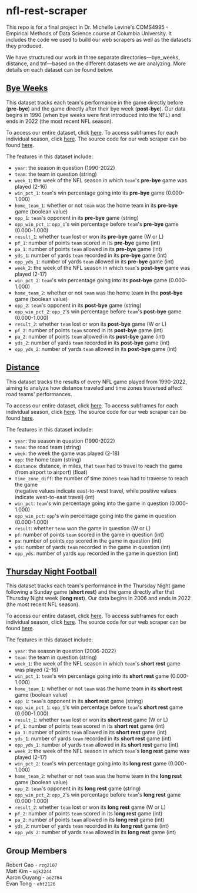 # nfl-rest-scraper
This repo is for a final project in Dr. Michelle Levine's COMS4995 - Empirical Methods of Data Science course at Columbia University. It includes the code we used to build our web scrapers as well as the datasets they produced.

We have structured our work in three separate directories—bye_weeks, distance, and tnf—based on the different datasets we are analyzing. More details on each dataset can be found below.

## [Bye Weeks](./bye_weeks)
This dataset tracks each team's performance in the game directly before (**pre-bye**) and the game directly after their bye week (**post-bye**). Our data begins in 1990 (when bye weeks were first introduced into the NFL) and ends in 2022 (the most recent NFL season).

To access our entire dataset, click [here](./bye_weeks/data/bye_weeks_all.csv). To access subframes for each individual season, click [here](./bye_weeks/data/individual_seasons). The source code for our web scraper can be found [here](./bye_weeks/bye_weeks.py).

The features in this dataset include:  
- `year`: the season in question (1990-2022)
- `team`: the team in question (string)
- `week_1`: the week of the NFL season in which `team`'s **pre-bye** game was played (2-16)
- `win_pct_1`: `team`'s win percentage going into its **pre-bye** game (0.000-1.000)
- `home_team_1`: whether or not `team` was the home team in its **pre-bye** game (boolean value)
- `opp_1`: `team`'s opponent in its **pre-bye** game (string)
- `opp_win_pct_1`: `opp_1`'s win percentage before `team`'s **pre-bye** game (0.000-1.000)
- `result_1`: whether `team` lost or won its **pre-bye** game (W or L)
- `pf_1`: number of points `team` scored in its **pre-bye** game (int)
- `pa_1`: number of points `team` allowed in its **pre-bye** game (int)
- `yds_1`: number of yards `team` recorded in its **pre-bye** game (int)
- `opp_yds_1`: number of yards `team` allowed in its **pre-bye** game (int)
- `week_2`: the week of the NFL season in which `team`'s **post-bye** game was played (2-17)
- `win_pct_2`: `team`'s win percentage going into its **post-bye** game (0.000-1.000)
- `home_team_2`: whether or not `team` was the home team in the **post-bye** game (boolean value)
- `opp_2`: `team`'s opponent in its **post-bye** game (string)
- `opp_win_pct_2`: `opp_2`'s win percentage before `team`'s **post-bye** game (0.000-1.000)
- `result_2`: whether `team` lost or won its **post-bye** game (W or L)
- `pf_2`: number of points `team` scored in its **post-bye** game (int)
- `pa_2`: number of points `team` allowed in its **post-bye** game (int)
- `yds_2`: number of yards `team` recorded in its **post-bye** game (int)
- `opp_yds_2`: number of yards `team` allowed in its **post-bye** game (int)

## [Distance](./distance)
This dataset tracks the results of every NFL game played from 1990-2022, aiming to analyze how distance traveled and time zones traversed affect road teams' performances.

To access our entire dataset, click [here](./distance/data/distance_all.md). To access subframes for each individual season, click [here](./distance/data/individual_seasons). The source code for our web scraper can be found [here](./distance/distance.py).

The features in this dataset include:
- `year`: the season in question (1990-2022)
- `team`: the road team (string)
- `week`: the week the game was played (2-18)
- `opp`: the home team (string)
- `distance`: distance, in miles, that `team` had to travel to reach the game (from airport to airport) (float)
- `time_zone_diff`: the number of time zones `team` had to traverse to reach the game  
(negative values indicate east-to-west travel, while positive values indicate west-to-east travel) (int)
- `win_pct`: `team`'s win percentage going into the game in question (0.000-1.000)
- `opp_win_pct`: `opp`'s win percentage going into the game in question (0.000-1.000)
- `result`: whether `team` won the game in question (W or L)
- `pf`: number of points `team` scored in the game in question (int)
- `pa`: number of points `opp` scored in the game in question (int)
- `yds`: number of yards `team` recorded in the game in question (int)
- `opp_yds`: number of yards `opp` recorded in the game in question (int)

## [Thursday Night Football](./tnf)
This dataset tracks each team's performance in the Thursday Night game following a Sunday game (**short rest**) and the game directly after that Thursday Night week (**long rest**). Our data begins in 2006 and ends in 2022 (the most recent NFL season).

To access our entire dataset, click [here](./tnf/data/tnf_all.csv). To access subframes for each individual season, click [here](./tnf/data/individual_seasons). The source code for our web scraper can be found [here](./tnf/tnf.py).

The features in this dataset include:  
- `year`: the season in question (2006-2022)
- `team`: the team in question (string)
- `week_1`: the week of the NFL season in which `team`'s **short rest** game was played (2-16)
- `win_pct_1`: `team`'s win percentage going into its **short rest** game (0.000-1.000)
- `home_team_1`: whether or not `team` was the home team in its **short rest** game (boolean value)
- `opp_1`: `team`'s opponent in its **short rest** game (string)
- `opp_win_pct_1`: `opp_1`'s win percentage before `team`'s **short rest** game (0.000-1.000)
- `result_1`: whether `team` lost or won its **short rest** game (W or L)
- `pf_1`: number of points `team` scored in its **short rest** game (int)
- `pa_1`: number of points `team` allowed in its **short rest** game (int)
- `yds_1`: number of yards `team` recorded in its **short rest** game (int)
- `opp_yds_1`: number of yards `team` allowed in its **short rest** game (int)
- `week_2`: the week of the NFL season in which `team`'s **long rest** game was played (2-17)
- `win_pct_2`: `team`'s win percentage going into its **long rest** game (0.000-1.000)
- `home_team_2`: whether or not `team` was the home team in the **long rest** game (boolean value)
- `opp_2`: `team`'s opponent in its **long rest** game (string)
- `opp_win_pct_2`: `opp_2`'s win percentage before `team`'s **long rest** game (0.000-1.000)
- `result_2`: whether `team` lost or won its **long rest** game (W or L)
- `pf_2`: number of points `team` scored in its **long rest** game (int)
- `pa_2`: number of points `team` allowed in its **long rest** game (int)
- `yds_2`: number of yards `team` recorded in its **long rest** game (int)
- `opp_yds_2`: number of yards `team` allowed in its **long rest** game (int)

## Group Members
Robert Gao - `rzg2107`  
Matt Kim - `mjk2244`  
Aaron Ouyang - `ao2764`  
Evan Tong - `eht2126`
